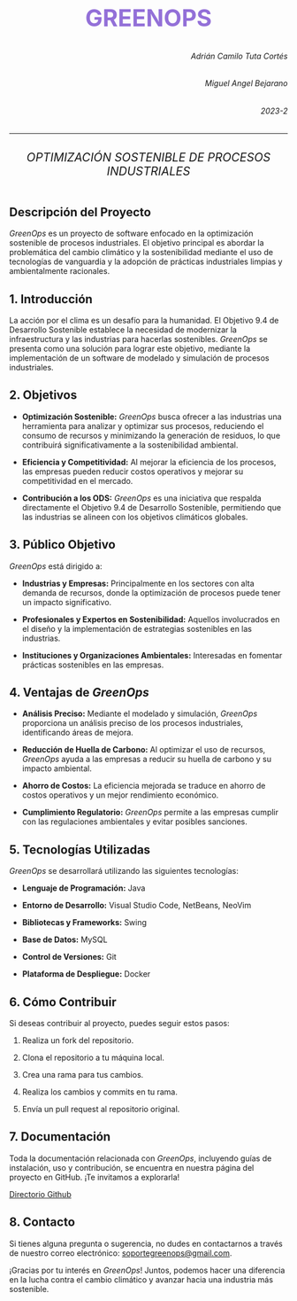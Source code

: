 # <center ><h2 style="color:#9370D8">GREENOPS</h2></center>

<h6 align="right">Adrián Camilo Tuta Cortés</h6>
<h6 align="right">Miguel Angel Bejarano</h6>
<h6 align="right">2023-2</h6>

---

## <center> <h6>OPTIMIZACIÓN SOSTENIBLE DE PROCESOS INDUSTRIALES</h6></center>

## Descripción del Proyecto

_GreenOps_ es un proyecto de software enfocado en la optimización sostenible de procesos industriales. El objetivo principal es abordar la problemática del cambio climático y la sostenibilidad mediante el uso de tecnologías de vanguardia y la adopción de prácticas industriales limpias y ambientalmente racionales.

## 1. Introducción

La acción por el clima es un desafío para la humanidad. El Objetivo 9.4 de Desarrollo Sostenible establece la necesidad de modernizar la infraestructura y las industrias para hacerlas sostenibles. _GreenOps_ se presenta como una solución para lograr este objetivo, mediante la implementación de un software de modelado y simulación de procesos industriales.

## 2. Objetivos

- **Optimización Sostenible:** _GreenOps_ busca ofrecer a las industrias una herramienta para analizar y optimizar sus procesos, reduciendo el consumo de recursos y minimizando la generación de residuos, lo que contribuirá significativamente a la sostenibilidad ambiental.

- **Eficiencia y Competitividad:** Al mejorar la eficiencia de los procesos, las empresas pueden reducir costos operativos y mejorar su competitividad en el mercado.

- **Contribución a los ODS:** _GreenOps_ es una iniciativa que respalda directamente el Objetivo 9.4 de Desarrollo Sostenible, permitiendo que las industrias se alineen con los objetivos climáticos globales.

## 3. Público Objetivo

_GreenOps_ está dirigido a:

- **Industrias y Empresas:** Principalmente en los sectores con alta demanda de recursos, donde la optimización de procesos puede tener un impacto significativo.

- **Profesionales y Expertos en Sostenibilidad:** Aquellos involucrados en el diseño y la implementación de estrategias sostenibles en las industrias.

- **Instituciones y Organizaciones Ambientales:** Interesadas en fomentar prácticas sostenibles en las empresas.

## 4. Ventajas de _GreenOps_

- **Análisis Preciso:** Mediante el modelado y simulación, _GreenOps_ proporciona un análisis preciso de los procesos industriales, identificando áreas de mejora.

- **Reducción de Huella de Carbono:** Al optimizar el uso de recursos, _GreenOps_ ayuda a las empresas a reducir su huella de carbono y su impacto ambiental.

- **Ahorro de Costos:** La eficiencia mejorada se traduce en ahorro de costos operativos y un mejor rendimiento económico.

- **Cumplimiento Regulatorio:** _GreenOps_ permite a las empresas cumplir con las regulaciones ambientales y evitar posibles sanciones.

## 5. Tecnologías Utilizadas

_GreenOps_ se desarrollará utilizando las siguientes tecnologías:

- **Lenguaje de Programación:** Java

- **Entorno de Desarrollo:** Visual Studio Code, NetBeans, NeoVim

- **Bibliotecas y Frameworks:** Swing

- **Base de Datos:** MySQL

- **Control de Versiones:** Git

- **Plataforma de Despliegue:** Docker

## 6. Cómo Contribuir

Si deseas contribuir al proyecto, puedes seguir estos pasos:

1. Realiza un fork del repositorio.

2. Clona el repositorio a tu máquina local.

3. Crea una rama para tus cambios.

4. Realiza los cambios y commits en tu rama.

5. Envía un pull request al repositorio original.

## 7. Documentación

Toda la documentación relacionada con _GreenOps_, incluyendo guías de instalación, uso y contribución, se encuentra en nuestra página del proyecto en GitHub. ¡Te invitamos a explorarla!

[Directorio Github](https://github.com/CaMiLoTuTa/GreenOps)

## 8. Contacto

Si tienes alguna pregunta o sugerencia, no dudes en contactarnos a través de nuestro correo electrónico: soportegreenops@gmail.com.

¡Gracias por tu interés en _GreenOps_! Juntos, podemos hacer una diferencia en la lucha contra el cambio climático y avanzar hacia una industria más sostenible.
